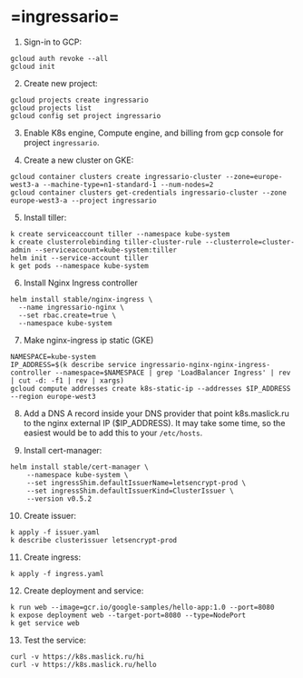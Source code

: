 # =ingressario=

1. Sign-in to GCP:
```
gcloud auth revoke --all
gcloud init
```

2. Create new project:
```
gcloud projects create ingressario
gcloud projects list
gcloud config set project ingressario
```

3. Enable K8s engine, Compute engine, and billing from gcp console for project ``ingressario``.


4. Create a new cluster on GKE:
```
gcloud container clusters create ingressario-cluster --zone=europe-west3-a --machine-type=n1-standard-1 --num-nodes=2
gcloud container clusters get-credentials ingressario-cluster --zone europe-west3-a --project ingressario
```

5. Install tiller:
```
k create serviceaccount tiller --namespace kube-system
k create clusterrolebinding tiller-cluster-rule --clusterrole=cluster-admin --serviceaccount=kube-system:tiller
helm init --service-account tiller
k get pods --namespace kube-system
```

6. Install Nginx Ingress controller
```
helm install stable/nginx-ingress \
  --name ingressario-nginx \
  --set rbac.create=true \
  --namespace kube-system
```

7. Make nginx-ingress ip static (GKE) 
```
NAMESPACE=kube-system
IP_ADDRESS=$(k describe service ingressario-nginx-nginx-ingress-controller --namespace=$NAMESPACE | grep 'LoadBalancer Ingress' | rev | cut -d: -f1 | rev | xargs)
gcloud compute addresses create k8s-static-ip --addresses $IP_ADDRESS --region europe-west3
```

8. Add a DNS A record inside your DNS provider that point k8s.maslick.ru to the nginx external IP ($IP_ADDRESS). It may take some time, so the easiest would be to add this to your ``/etc/hosts``.

9. Install cert-manager:
```
helm install stable/cert-manager \
    --namespace kube-system \
    --set ingressShim.defaultIssuerName=letsencrypt-prod \
    --set ingressShim.defaultIssuerKind=ClusterIssuer \
    --version v0.5.2
```

10. Create issuer:
```
k apply -f issuer.yaml
k describe clusterissuer letsencrypt-prod
```

11. Create ingress:
```
k apply -f ingress.yaml
```

12. Create deployment and service:
```
k run web --image=gcr.io/google-samples/hello-app:1.0 --port=8080
k expose deployment web --target-port=8080 --type=NodePort
k get service web
```

13. Test the service:
```
curl -v https://k8s.maslick.ru/hi
curl -v https://k8s.maslick.ru/hello
```
